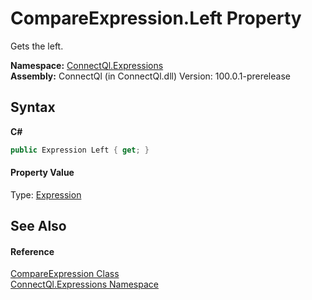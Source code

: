 # CompareExpression.Left Property 
 

Gets the left.

**Namespace:**&nbsp;<a href="N_ConnectQl_Expressions">ConnectQl.Expressions</a><br />**Assembly:**&nbsp;ConnectQl (in ConnectQl.dll) Version: 100.0.1-prerelease

## Syntax

**C#**<br />
``` C#
public Expression Left { get; }
```


#### Property Value
Type: <a href="http://msdn2.microsoft.com/en-us/library/bb356138" target="_blank">Expression</a>

## See Also


#### Reference
<a href="T_ConnectQl_Expressions_CompareExpression">CompareExpression Class</a><br /><a href="N_ConnectQl_Expressions">ConnectQl.Expressions Namespace</a><br />